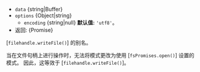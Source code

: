 <!-- YAML
added: v10.0.0
-->
* `data` {string|Buffer}
* `options` {Object|string}
  * `encoding` {string|null} **默认值:** `'utf8'`。
* 返回: {Promise}

[`filehandle.writeFile()`] 的别名。

当在文件句柄上进行操作时，无法将模式更改为使用 [`fsPromises.open()`] 设置的模式。 
因此，这等效于 [`filehandle.writeFile()`]。


